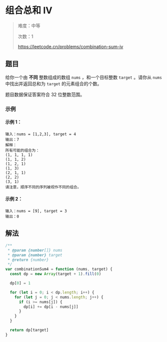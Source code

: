 # 组合总和 Ⅳ

> 难度：中等
>
> 次数：1
>
> https://leetcode.cn/problems/combination-sum-iv

## 题目

给你一个由 **不同** 整数组成的数组 `nums` ，和一个目标整数 `target` 。请你从 `nums` 中找出并返回总和为 `target` 的元素组合的个数。

题目数据保证答案符合 32 位整数范围。

### 示例

#### 示例 1：

```
输入：nums = [1,2,3], target = 4
输出：7
解释：
所有可能的组合为：
(1, 1, 1, 1)
(1, 1, 2)
(1, 2, 1)
(1, 3)
(2, 1, 1)
(2, 2)
(3, 1)
请注意，顺序不同的序列被视作不同的组合。
```

#### 示例 2：

```
输入：nums = [9], target = 3
输出：0
```

## 解法

```javascript
/**
 * @param {number[]} nums
 * @param {number} target
 * @return {number}
 */
var combinationSum4 = function (nums, target) {
  const dp = new Array(target + 1).fill(0)

  dp[0] = 1

  for (let i = 0; i < dp.length; i++) {
    for (let j = 0; j < nums.length; j++) {
      if (i >= nums[j]) {
        dp[i] += dp[i - nums[j]]
      }
    }
  }

  return dp[target]
}
```
